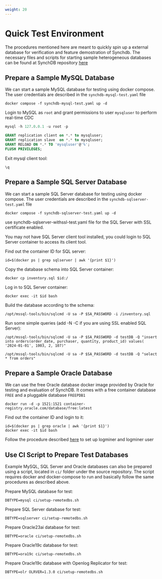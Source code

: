 ```yaml
---
weight: 20
---
```

# Quick Test Environment

The procedures mentioned here are meant to quickly spin up a external database for verification and feature demostration of Synchdb. The necessary files and scripts for starting sample heterogeneous databases can be found at SynchDB repository [here](https://github.com/Hornetlabs/synchdb/testenv/)

## **Prepare a Sample MySQL Database**

We can start a sample MySQL database for testing using docker compose. The user credentials are described in the `synchdb-mysql-test.yaml` file
```
docker compose -f synchdb-mysql-test.yaml up -d
```

Login to MySQL as `root` and grant permissions to user `mysqluser` to perform real-time CDC
```sql
mysql -h 127.0.0.1 -u root -p

GRANT replication client on *.* to mysqluser;
GRANT replication slave  on *.* to mysqluser;
GRANT RELOAD ON *.* TO 'mysqluser'@'%';
FLUSH PRIVILEGES;
```

Exit mysql client tool:
```
\q
```

## **Prepare a Sample SQL Server Database**

We can start a sample SQL Server database for testing using docker compose. The user credentials are described in the `synchdb-sqlserver-test.yaml` file
```
docker compose -f synchdb-sqlserver-test.yaml up -d
```
use synchdb-sqlserver-withssl-test.yaml file for the SQL Server with SSL certificate enabled.

You may not have SQL Server client tool installed, you could login to SQL Server container to access its client tool.

Find out the container ID for SQL server:
```
id=$(docker ps | grep sqlserver | awk '{print $1}')
```

Copy the database schema into SQL Server container:
```
docker cp inventory.sql $id:/
```

Log in to SQL Server container:
```
docker exec -it $id bash
```

Build the database according to the schema:
```
/opt/mssql-tools/bin/sqlcmd -U sa -P $SA_PASSWORD -i /inventory.sql
```

Run some simple queries (add -N -C if you are using SSL enabled SQL Server):
```
/opt/mssql-tools/bin/sqlcmd -U sa -P $SA_PASSWORD -d testDB -Q "insert into orders(order_date, purchaser, quantity, product_id) values( '2024-01-01', 1003, 2, 107)"

/opt/mssql-tools/bin/sqlcmd -U sa -P $SA_PASSWORD -d testDB -Q "select * from orders"
```

## **Prepare a Sample Oracle Database**

We can use the free Oracle database docker image provided by Oracle for testing and evaluation of SynchDB. It comes with a free container database `FREE` and a pluggable database `FREEPDB1`
```
docker run -d -p 1521:1521 container-registry.oracle.com/database/free:latest
```

Find out the container ID and login to it:
```
id=$(docker ps | grep oracle | awk '{print $1}')
docker exec -it $id bash
```

Follow the procedure described [here](https://docs.synchdb.com/user-guide/remote_database_setups/) to set up logminer and logminer user


## **Use CI Script to Prepare Test Databases**

Example MySQL, SQL Server and Oracle databases can also be prepared using a script, located in `ci/` folder under the source repository. The script requires docker and docker-compose to run and basically follow the same procedures as described above.

Prepare MySQL database for test:
```
DBTYPE=mysql ci/setup-remotedbs.sh

```

Prepare SQL Server database for test:
```
DBTYPE=sqlserver ci/setup-remotedbs.sh

```

Prepare Oracle23ai database for test:
```
DBTYPE=oracle ci/setup-remotedbs.sh

```

Prepare Oracle19c database for test:
```
DBTYPE=ora19c ci/setup-remotedbs.sh

```

Prepare Oracle19c database with Openlog Replicator for test:
```
DBTYPE=olr OLRVER=1.3.0 ci/setup-remotedbs.sh

```